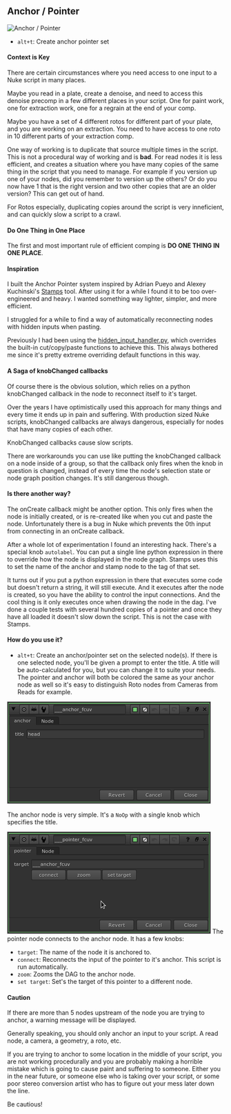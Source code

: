 ## Anchor / Pointer
![Anchor / Pointer](/doc/images/dag.anchor_pointer.gif)
- `alt+t`: Create anchor pointer set

#### Context is Key
There are certain circumstances where you need access to one input to a Nuke script in many places.

Maybe you read in a plate, create a denoise, and need to access this denoise precomp in a few different places in your script. One for paint work, one for extraction work, one for a regrain at the end of your comp.

Maybe you have a set of 4 different rotos for different part of your plate, and you are working on an extraction. You need to have access to one roto in 10 different parts of your extraction comp.

One way of working is to duplicate that source multiple times in the script. This is not a procedural way of working and is **bad**. For read nodes it is less efficient, and creates a situation where you have many copies of the same thing in the script that you need to manage. For example if you version up one of your nodes, did you remember to version up the others? Or do you now have 1 that is the right version and two other copies that are an older version? This can get out of hand.

For Rotos especially, duplicating copies around the script is very inneficient, and can quickly slow a script to a crawl. 

#### Do One Thing in One Place
The first and most important rule of efficient comping is **DO ONE THING IN ONE PLACE**.

#### Inspiration
I built the Anchor Pointer system inspired by Adrian Pueyo and Alexey Kuchinski's [Stamps](http://www.nukepedia.com/gizmos/other/stamps) tool. After using it for a while I found it to be too over-engineered and heavy. I wanted something way lighter, simpler, and more efficient. 

I struggled for a while to find a way of automatically reconnecting nodes with hidden inputs when pasting. 

Previously I had been using the [hidden_input_handler.py](https://gist.github.com/jedypod/29187fa8c82bbbf4bf5e), which overrides the built-in cut/copy/paste functions to achieve this. This always bothered me since it's pretty extreme overriding default functions in this way. 

#### A Saga of knobChanged callbacks
Of course there is the obvious solution, which relies on a python knobChanged callback in the node to reconnect itself to it's target. 

Over the years I have optimistically used this approach for many things and every time it ends up in pain and suffering. With production sized Nuke scripts, knobChanged callbacks are always dangerous, especially for nodes that have many copies of each other. 

KnobChanged callbacks cause slow scripts. 

There are workarounds you can use like putting the knobChanged callback on a node inside of a group, so that the callback only fires when the knob in question is changed, instead of every time the node's selection state or node graph position changes. It's still dangerous though.

#### Is there another way?
The onCreate callback might be another option. This only fires when the node is initially created, or is re-created like when you cut and paste the node. Unfortunately there is a bug in Nuke which prevents the 0th input from connecting in an onCreate callback. 

After a whole lot of experimentation I found an interesting hack. There's a special knob `autolabel`. You can put a single line python expression in there to override how the node is displayed in the node graph. Stamps uses this to set the name of the anchor and stamp node to the tag of that set. 

It turns out if you put a python expression in there that executes some code but doesn't return a string, it will still execute. And it executes after the node is created, so you have the ability to control the input connections. And the cool thing is it only executes once when drawing the node in the dag. I've done a couple tests with several hundred copies of a pointer and once they have all loaded it doesn't slow down the script. This is not the case with Stamps.

#### How do you use it?
- `alt+t`: Create an anchor/pointer set on the selected node(s). If there is one selected node, you'll be given a prompt to enter the title. A title will be auto-calculated for you, but you can change it to suite your needs. The pointer and anchor will both be colored the same as your anchor node as well so it's easy to distinguish Roto nodes from Cameras from Reads for example.

![Anchor Node UI](/doc/images/screenshot_anchor_ui.png)

The anchor node is very simple. It's a `NoOp` with a single knob which specifies the title.

![Pointer Node UI](/doc/images/screenshot_pointer_ui.png)
The pointer node connects to the anchor node. It has a few knobs:
- `target`: The name of the node it is anchored to.
- `connect`: Reconnects the input of the pointer to it's anchor. This script is run automatically.
- `zoom`: Zooms the DAG to the anchor node.
- `set target`: Set's the target of this pointer to a different node.

#### Caution
If there are more than 5 nodes upstream of the node you are trying to anchor, a warning message will be displayed. 

Generally speaking, you should only anchor an input to your script. A read node, a camera, a geometry, a roto, etc. 

If you are trying to anchor to some location in the middle of your script, you are not working procedurally and you are probably making a horrible mistake which is going to cause paint and suffering to someone. Either you in the near future, or someone else who is taking over your script, or some poor stereo conversion artist who has to figure out your mess later down the line. 

Be cautious!
